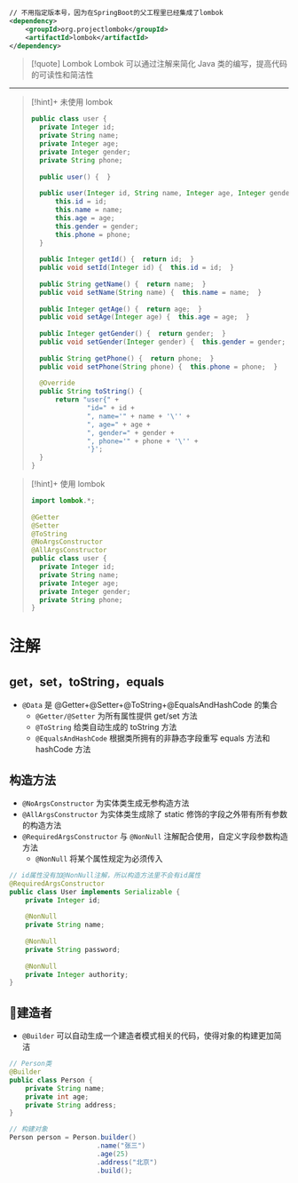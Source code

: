 ```xml  
// 不用指定版本号，因为在SpringBoot的父工程里已经集成了lombok
<dependency>  
    <groupId>org.projectlombok</groupId>  
    <artifactId>lombok</artifactId>   
</dependency>           
```

>[!quote] Lombok
>Lombok 可以通过注解来简化 Java 类的编写，提高代码的可读性和简洁性

---

>[!hint]+ 未使用 lombok
> ```java
> public class user {  
> 	private Integer id;  
> 	private String name;  
> 	private Integer age;  
> 	private Integer gender;  
> 	private String phone;  
>   
> 	public user() {  }  
>   
> 	public user(Integer id, String name, Integer age, Integer gender, String phone) {  
> 		this.id = id;  
> 		this.name = name;  
> 		this.age = age;  
> 		this.gender = gender;  
> 		this.phone = phone;  
> 	}  
>   
> 	public Integer getId() {  return id;  }  
> 	public void setId(Integer id) {  this.id = id;  }  
>   
> 	public String getName() {  return name;  }  
> 	public void setName(String name) {  this.name = name;  }  
>   
> 	public Integer getAge() {  return age;  }  
> 	public void setAge(Integer age) {  this.age = age;  }  
>   
> 	public Integer getGender() {  return gender;  }  
> 	public void setGender(Integer gender) {  this.gender = gender;  }  
>   
> 	public String getPhone() {  return phone;  }  
> 	public void setPhone(String phone) {  this.phone = phone;  }  
>   
> 	@Override  
> 	public String toString() {  
> 		return "user{" +  
> 				"id=" + id +  
> 				", name='" + name + '\'' +  
> 				", age=" + age +  
> 				", gender=" + gender +  
> 				", phone='" + phone + '\'' +  
> 				'}';  
> 	}  
> }
> ```

>[!hint]+ 使用 lombok
> ```java
> import lombok.*;  
>   
> @Getter  
> @Setter  
> @ToString  
> @NoArgsConstructor  
> @AllArgsConstructor  
> public class user {  
> 	private Integer id;  
> 	private String name;  
> 	private Integer age;  
> 	private Integer gender;  
> 	private String phone;  
> }
> ```

# 注解
## get，set，toString，equals
- `@Data`  是 @Getter+@Setter+@ToString+@EqualsAndHashCode 的集合
	- `@Getter/@Setter`  为所有属性提供 get/set 方法
	- `@ToString`  给类自动生成的 toString 方法
	- `@EqualsAndHashCode`  根据类所拥有的非静态字段重写 equals 方法和 hashCode 方法

## 构造方法
- `@NoArgsConstructor`  为实体类生成无参构造方法
- `@AllArgsConstructor`  为实体类生成除了 static 修饰的字段之外带有所有参数的构造方法
- `@RequiredArgsConstructor` 与 `@NonNull` 注解配合使用，自定义字段参数构造方法
	- `@NonNull` 将某个属性规定为必须传入

```java
// id属性没有加@NonNull注解，所以构造方法里不会有id属性
@RequiredArgsConstructor  
public class User implements Serializable {  
    private Integer id;  
  
    @NonNull  
    private String name;  
  
    @NonNull  
    private String password;  
  
    @NonNull  
    private Integer authority;  
}
```

## 💛建造者
- `@Builder` 可以自动生成一个建造者模式相关的代码，使得对象的构建更加简洁

```java
// Person类
@Builder
public class Person {
    private String name;
    private int age;
    private String address;
}

// 构建对象
Person person = Person.builder()
                      .name("张三")
                      .age(25)
                      .address("北京")
                      .build();
```













